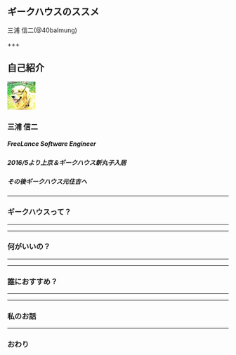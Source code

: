 ## ギークハウスのススメ

三浦 信二(@40balmung)

+++

## 自己紹介

![ProfileImage](assets/profile.jpg)

### 三浦 信二
##### FreeLance Software Engineer
##### 2016/5より上京＆ギークハウス新丸子入居
##### その後ギークハウス元住吉へ


---


### ギークハウスって？


---

---


### 何がいいの？


---

---


### 誰におすすめ？


---

---


### 私のお話


---


### おわり

